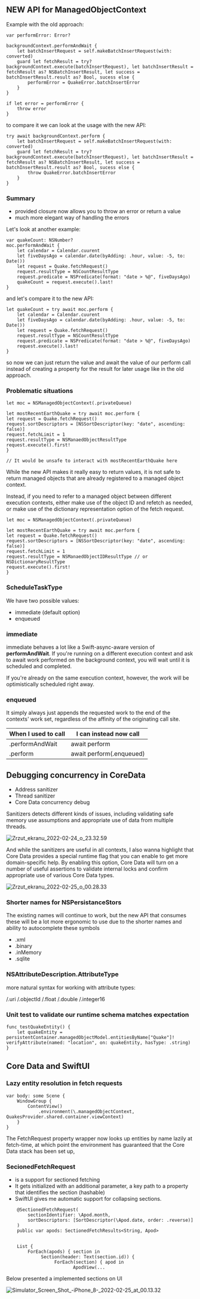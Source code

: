 ## NEW API for ManagedObjectContext

Example with the old approach:

```
var performError: Error?

backgroundContext.performAndWait {
	let batchInsertRequest = self.makeBatchInsertRequest(with: converted)
	guard let fetchResult = try? backgroundContext.execute(batchInsertRequest), let batchInsertResult = fetchResult as? NSBatchInsertResult, let success = batchInsertResult.result as? Bool, sucess else {
		performError = QuakeError.batchInsertError
	}
}

if let error = performError {
	throw error
}

```

to compare it we can look at the usage with the new API:

```
try await backgroundContext.perform {
	let batchInsertRequest = self.makeBatchInsertRequest(with: converted)
	guard let fetchResult = try? backgroundContext.execute(batchInsertRequest), let batchInsertResult = fetchResult as? NSBatchInsertResult, let success = batchInsertResult.result as? Bool, sucess else {
		throw QuakeError.batchInsertError
	}
}

```

### Summary 

- provided closure now allows you to throw an error or return a value
- much more elegant way of handling the errors

Let's look at another example:

```
var quakeCount: NSNumber?
moc.performAndWait {
	let calendar = Calendar.cuurent
	let fiveDaysAgo = calendar.date(byAdding: .hour, value: -5, to: Date())
	let request = Quake.fetchRequest()
	request.resultType = NSCountResultType
	request.predicate = NSPredicate(format: "date > %@", fiveDaysAgo)
	quakeCount = request.execute().last!
}

```

and let's compare it to the new API:

```
let quakeCount = try await moc.perform {
	let calendar = Calendar.cuurent
	let fiveDaysAgo = calendar.date(byAdding: .hour, value: -5, to: Date())
	let request = Quake.fetchRequest()
	request.resultType = NSCountResultType
	request.predicate = NSPredicate(format: "date > %@", fiveDaysAgo)
	request.execute().last!
}
```

so now we can just return the value and await the value of our perform call instead of creating a property for the result for later usage like in the old approach.

### Problematic situations

```
let moc = NSManagedObjectContext(.privateQueue)

let mostRecentEarthQuake = try await moc.perform {
let request = Quake.fetchRequest()
request.sortDescriptors = [NSSortDescriptor(key: "date", ascending: false)]
request.fetchLimit = 1
request.resultType = NSManaedObjectResultType
request.execute().first!
}

// It would be unsafe to interact with mostRecentEarthQuake here
```

While the new API makes it really easy to return values, it is not safe to return managed objects that are already registered to a managed object context. 

Instead, if you need to refer to a managed object between different execution contexts, either make use of the object ID and refetch as needed, or make use of the dictionary representation option of the fetch request.


```
let moc = NSManagedObjectContext(.privateQueue)

let mostRecentEarthQuake = try await moc.perform {
let request = Quake.fetchRequest()
request.sortDescriptors = [NSSortDescriptor(key: "date", ascending: false)]
request.fetchLimit = 1
request.resultType = NSManaedObjectIDResultType // or NSDictionaryResultType
request.execute().first!
}

```

### ScheduleTaskType

We have two possible values:

- immediate (default option)
- enqueued

### immediate

immediate behaves a lot like a Swift-async-aware version of **performAndWait**.
If you're running on a different execution context and ask to await work performed on the background context, you will wait until it is scheduled and completed.

If you're already on the same execution context, however, the work will be optimistically scheduled right away.

### enqueued

It simply always just appends the requested work to the end of the contexts' work set, regardless of the affinity of the originating call site.

| When I used to call | I can instead now call   |
|---------------------|--------------------------|
| .performAndWait     | await perform            |
| .perform            | await perform(.enqueued) |


## Debugging concurrency in CoreData

- Address sanitizer
- Thread sanitizer
- Core Data concurrency debug

Sanitizers detects different kinds of issues, including validating safe memory use assumptions and appropriate use of data from multiple threads.

![Zrzut_ekranu_2022-02-24_o_23.32.59](uploads/aff51b5790f776955cf7a9221966ecb4/Zrzut_ekranu_2022-02-24_o_23.32.59.png)

And while the sanitizers are useful in all contexts, I also wanna highlight that Core Data provides a special runtime flag that you can enable to get more domain-specific help. By enabling this option, Core Data will turn on a number of useful assertions to validate internal locks and confirm appropriate use of various Core Data types.

![Zrzut_ekranu_2022-02-25_o_00.28.33](uploads/1299755bb1e94ffba8036e071245b3b9/Zrzut_ekranu_2022-02-25_o_00.28.33.png)

### Shorter names for NSPersistanceStors
 
The existing names will continue to work, but the new API that consumes these will be a lot more ergonomic to use due to the shorter names and ability to autocomplete these symbols

- .xml
- .binary
- .inMemory
- .sqlite

### NSAttributeDescription.AttributeType 

more natural syntax for working with attribute types: 

/.uri
/.objectId
/.float
/.double
/.integer16

### Unit test to validate our runtime schema matches expectation

```
func testQuakeEntity() {
	let quakeEntity = persistentContainer.managedObjectModel.entitiesByName["Quake"]!
verifyAttribute(named: "location", on: quakeEntity, hasType: .string)
}
```

## Core Data and SwiftUI

### Lazy entity resolution in fetch requests

```
var body: some Scene {
	WindowGroup {
		ContentView()
			.environment(\.managedObjectContext, QuakesProvider.shared.container.viewContext)
	}
}
```

The FetchRequest property wrapper now looks up entities by name lazily at fetch-time, at which point the environment has guaranteed that the Core Data stack has been set up, 

### SecionedFetchRequest

- is a support for sectioned fetching
- It gets initialized with an additional parameter, a key path to a property that identifies the section (hashable)
- SwiftUI gives me automatic support for collapsing sections.

```
    @SectionedFetchRequest(
        sectionIdentifier: \Apod.month,
        sortDescriptors: [SortDescriptor(\Apod.date, order: .reverse)]
    )
    public var apods: SectionedFetchResults<String, Apod>
    
    
    List {
        ForEach(apods) { section in
             Section(header: Text(section.id)) {
                  ForEach(section) { apod in
                         ApodView(...
```

Below presented a implemented sections on UI 

![Simulator_Screen_Shot_-_iPhone_8_-_2022-02-25_at_00.13.32](uploads/d91c761eae40873ace77c7ac924fc2ce/Simulator_Screen_Shot_-_iPhone_8_-_2022-02-25_at_00.13.32.png)

